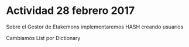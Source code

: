 # Actividad 28 febrero 2017

Sobre el Gestor de Etakemons implementaremos HASH creando usuarios

Cambiamos List por Dictionary
